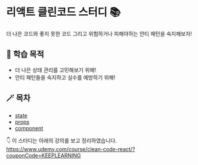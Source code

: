 # 리액트 클린코드 스터디 📚

더 나은 코드와 좋지 못한 코드 그리고 위험하거나 피해야하는 안티 패턴을 숙지해보자!

## 👻 학습 목적
- 더 나은 상태 관리를 고민해보기 위해!
- 안티 패턴들을 숙지하고 실수를 예방하기 위해!

## 🪄 목차
- [state](https://github.com/YeoDaSeul4355/cleancode-react-study/blob/main/src/state/README.md)
- [props](https://github.com/YeoDaSeul4355/cleancode-react-study/blob/main/src/props/README.md)
- [component](https://github.com/YeoDaSeul4355/cleancode-react-study/blob/main/src/component/README.md)




👇 이 스터디는 아래의 강의를 보고 정리하였습니다.<br />
<a href="https://www.udemy.com/course/clean-code-react/?couponCode=KEEPLEARNING" target=_blank>https://www.udemy.com/course/clean-code-react/?couponCode=KEEPLEARNING</a>
